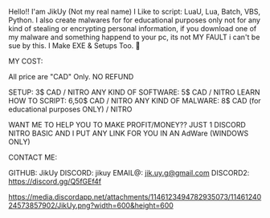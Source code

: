 Hello!! I'am JikUy (Not my real name) I Like to script: LuaU, Lua, Batch, VBS, Python. I also create malwares for for educational purposes only not for any kind of stealing or encrypting personal information, if you
download one of my malware and something happend to your pc, its not MY FAULT i can't be sue by this. I Make EXE & Setups Too. 🤖

MY COST:

All price are "CAD" Only. NO REFUND 

SETUP: 3$ CAD / NITRO
ANY KIND OF SOFTWARE: 5$ CAD / NITRO
LEARN HOW TO SCRIPT: 6,50$ CAD / NITRO
ANY KIND OF MALWARE: 8$ CAD (for educational purposes ONLY) / NITRO

WANT ME TO HELP YOU TO MAKE PROFIT/MONEY?? JUST 1 DISCORD NITRO BASIC AND I PUT ANY LINK FOR YOU IN AN AdWare (WINDOWS ONLY)


CONTACT ME:

GITHUB: JikUy
DISCORD: jikuy
EMAIL@: jik.uy.g@gmail.com
DISCORD2: https://discord.gg/Q5fGEf4f

https://media.discordapp.net/attachments/1146123494782935073/1146124024573857902/JikUy.png?width=600&height=600
